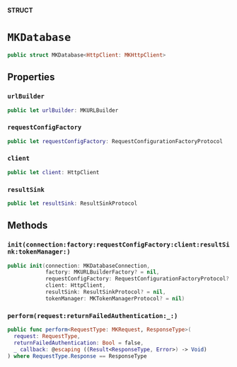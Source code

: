 **STRUCT**

# `MKDatabase`

```swift
public struct MKDatabase<HttpClient: MKHttpClient>
```

## Properties
### `urlBuilder`

```swift
public let urlBuilder: MKURLBuilder
```

### `requestConfigFactory`

```swift
public let requestConfigFactory: RequestConfigurationFactoryProtocol
```

### `client`

```swift
public let client: HttpClient
```

### `resultSink`

```swift
public let resultSink: ResultSinkProtocol
```

## Methods
### `init(connection:factory:requestConfigFactory:client:resultSink:tokenManager:)`

```swift
public init(connection: MKDatabaseConnection,
            factory: MKURLBuilderFactory? = nil,
            requestConfigFactory: RequestConfigurationFactoryProtocol? = nil,
            client: HttpClient,
            resultSink: ResultSinkProtocol? = nil,
            tokenManager: MKTokenManagerProtocol? = nil)
```

### `perform(request:returnFailedAuthentication:_:)`

```swift
public func perform<RequestType: MKRequest, ResponseType>(
  request: RequestType,
  returnFailedAuthentication: Bool = false,
  _ callback: @escaping ((Result<ResponseType, Error>) -> Void)
) where RequestType.Response == ResponseType
```
